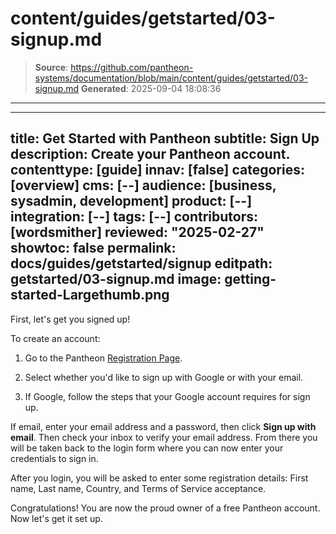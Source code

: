 # content/guides/getstarted/03-signup.md

> **Source**: https://github.com/pantheon-systems/documentation/blob/main/content/guides/getstarted/03-signup.md
> **Generated**: 2025-09-04 18:08:36

---

---
title: Get Started with Pantheon
subtitle: Sign Up
description: Create your Pantheon account.
contenttype: [guide]
innav: [false]
categories: [overview]
cms: [--]
audience: [business, sysadmin, development]
product: [--]
integration: [--]
tags: [--]
contributors: [wordsmither]
reviewed: "2025-02-27"
showtoc: false
permalink: docs/guides/getstarted/signup
editpath: getstarted/03-signup.md
image: getting-started-Largethumb.png
---

First, let's get you signed up!

To create an account:

1. Go to the Pantheon <a href="https://pantheon.io/register?docs" target="_blank" rel="nofollow noopener external">Registration Page</a>.

1. Select whether you'd like to sign up with Google or with your email.

1. If Google, follow the steps that your Google account requires for sign up.

  If email, enter your email address and a password, then click **Sign up with email**. Then check your inbox to verify your email address. From there you will be taken back to the login form where you can now enter your credentials to sign in.
  
  After you login, you will be asked to enter some registration details: First name, Last name, Country, and Terms of Service acceptance.

Congratulations! You are now the proud owner of a free Pantheon account.  Now let's get it set up.